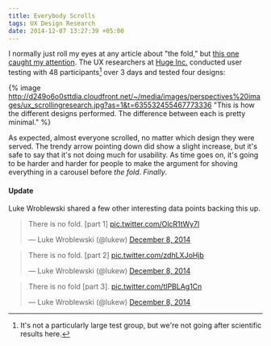 ```yaml
---
title: Everybody Scrolls
tags: UX Design Research
date: 2014-12-07 13:27:39 +05:00
---
```


I normally just roll my eyes at any article about "the fold," but [this one caught my attention][article]. The UX researchers at [Huge Inc.][huge] conducted user testing with 48 participants[^1] over 3 days and tested four designs:

{% image http://d249o6o0sttdia.cloudfront.net/~/media/images/perspectives%20images/ux_scrollingresearch.jpg?as=1&t=635532455467773336 "This is how the different designs performed. The difference between each is pretty minimal." %}

As expected, almost everyone scrolled, no matter which design they were served. The trendy arrow pointing down did show a slight increase, but it's safe to say that it's not doing much for usability. As time goes on, it's going to be harder and harder for people to make the argument for shoving everything in a carousel before *the fold*. *Finally*.

#### Update

Luke Wroblewski shared a few other interesting data points backing this up.

<blockquote class="twitter-tweet" lang="en"><p>There is no fold. [part 1] <a href="http://t.co/OlcR1tWy7l">pic.twitter.com/OlcR1tWy7l</a></p>&mdash; Luke Wroblewski (@lukew) <a href="https://twitter.com/lukew/status/541986091960528896">December 8, 2014</a></blockquote> <script async src="//platform.twitter.com/widgets.js" charset="utf-8"></script>

<blockquote class="twitter-tweet" lang="en"><p>There is no fold. [part 2] <a href="http://t.co/zdhLXJoHjb">pic.twitter.com/zdhLXJoHjb</a></p>&mdash; Luke Wroblewski (@lukew) <a href="https://twitter.com/lukew/status/541986175414575104">December 8, 2014</a></blockquote> <script async src="//platform.twitter.com/widgets.js" charset="utf-8"></script>

<blockquote class="twitter-tweet" lang="en"><p>There is no fold [part 3]. <a href="http://t.co/tlPBLAg1Cn">pic.twitter.com/tlPBLAg1Cn</a></p>&mdash; Luke Wroblewski (@lukew) <a href="https://twitter.com/lukew/status/541986443598393345">December 8, 2014</a></blockquote> <script async src="//platform.twitter.com/widgets.js" charset="utf-8"></script>

[^1]: It's not a particularly large test group, but we're not going after scientific results here.

[article]: http://www.hugeinc.com/ideas/perspective/everybody-scrolls
[huge]: http://www.hugeinc.com
